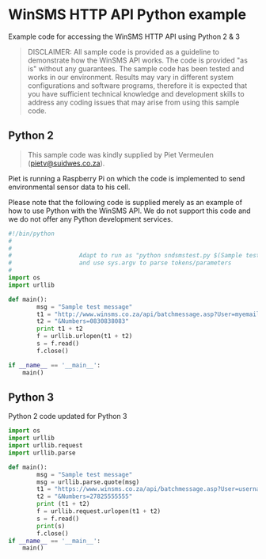 # WinSMS HTTP API Python example
Example code for accessing the WinSMS HTTP API using Python 2 & 3

> DISCLAIMER: All sample code is provided as a guideline to demonstrate how the WinSMS API works. The code is provided "as is" without any guarantees. The sample code has been tested and works in our environment. Results may vary in different system configurations and software programs, therefore it is expected that you have sufficient technical knowledge and development skills to address any coding issues that may arise from using this sample code.

## Python 2
> This sample code was kindly supplied by Piet Vermeulen (pietv@suidwes.co.za).

Piet is running a Raspberry Pi on which the code is implemented to send environmental sensor data to his cell.

Please note that the following code is supplied merely as an example of how to use Python with the WinSMS API. We do not support this code and we do not offer any Python development services.

```python
#!/bin/python
#
# 
#                   Adapt to run as "python sndsmstest.py $(Sample test message)"
#                   and use sys.argv to parse tokens/parameters
#
import os
import urllib

def main(): 
        msg = "Sample test message" 
        t1 = "http://www.winsms.co.za/api/batchmessage.asp?User=myemail@domain.co.za&Password=mypassword&Deliver=No&Message=RaspberryPi: " + msg
        t2 = "&Numbers=0830838083"
        print t1 + t2
        f = urllib.urlopen(t1 + t2)
        s = f.read()
        f.close()

if __name__ == '__main__':
    main()
```

## Python 3
Python 2 code updated for Python 3

```python
import os
import urllib
import urllib.request
import urllib.parse

def main(): 
        msg = "Sample test message"
        msg = urllib.parse.quote(msg)
        t1 = "https://www.winsms.co.za/api/batchmessage.asp?User=username&Password=password&Message=" + msg
        t2 = "&Numbers=27825555555"
        print (t1 + t2)
        f = urllib.request.urlopen(t1 + t2)        
        s = f.read()
        print(s)
        f.close()
if __name__ == '__main__':
    main()
```
